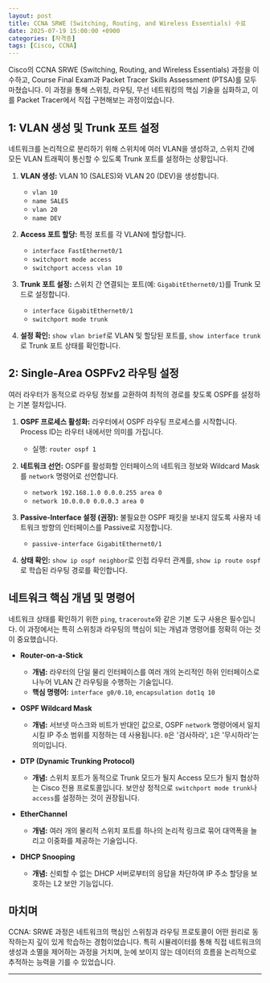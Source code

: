 ```yaml
---
layout: post
title: CCNA SRWE (Switching, Routing, and Wireless Essentials) 수료
date: 2025-07-19 15:00:00 +0900
categories: [자격증]
tags: [Cisco, CCNA]
---
```

Cisco의 CCNA SRWE (Switching, Routing, and Wireless Essentials) 과정을 이수하고, Course Final Exam과 Packet Tracer Skills Assessment (PTSA)를 모두 마쳤습니다. 이 과정을 통해 스위칭, 라우팅, 무선 네트워킹의 핵심 기술을 심화하고, 이를 Packet Tracer에서 직접 구현해보는 과정이었습니다.

## 1: VLAN 생성 및 Trunk 포트 설정

네트워크를 논리적으로 분리하기 위해 스위치에 여러 VLAN을 생성하고, 스위치 간에 모든 VLAN 트래픽이 통신할 수 있도록 Trunk 포트를 설정하는 상황입니다.

1.  **VLAN 생성:** VLAN 10 (SALES)와 VLAN 20 (DEV)을 생성합니다.
    *   `vlan 10`
    *   `name SALES`
    *   `vlan 20`
    *   `name DEV`

2.  **Access 포트 할당:** 특정 포트를 각 VLAN에 할당합니다.
    *   `interface FastEthernet0/1`
    *   `switchport mode access`
    *   `switchport access vlan 10`

3.  **Trunk 포트 설정:** 스위치 간 연결되는 포트(예: `GigabitEthernet0/1`)를 Trunk 모드로 설정합니다.
    *   `interface GigabitEthernet0/1`
    *   `switchport mode trunk`

4.  **설정 확인:** `show vlan brief`로 VLAN 및 할당된 포트를, `show interface trunk`로 Trunk 포트 상태를 확인합니다.

## 2: Single-Area OSPFv2 라우팅 설정

여러 라우터가 동적으로 라우팅 정보를 교환하여 최적의 경로를 찾도록 OSPF를 설정하는 기본 절차입니다.

1.  **OSPF 프로세스 활성화:** 라우터에서 OSPF 라우팅 프로세스를 시작합니다. Process ID는 라우터 내에서만 의미를 가집니다.
    *   실행: `router ospf 1`

2.  **네트워크 선언:** OSPF를 활성화할 인터페이스의 네트워크 정보와 Wildcard Mask를 `network` 명령어로 선언합니다.
    *   `network 192.168.1.0 0.0.0.255 area 0`
    *   `network 10.0.0.0 0.0.0.3 area 0`

3.  **Passive-Interface 설정 (권장):** 불필요한 OSPF 패킷을 보내지 않도록 사용자 네트워크 방향의 인터페이스를 Passive로 지정합니다.
    *   `passive-interface GigabitEthernet0/1`

4.  **상태 확인:** `show ip ospf neighbor`로 인접 라우터 관계를, `show ip route ospf`로 학습된 라우팅 경로를 확인합니다.

## 네트워크 핵심 개념 및 명령어

네트워크 상태를 확인하기 위한 `ping`, `traceroute`와 같은 기본 도구 사용은 필수입니다. 이 과정에서는 특히 스위칭과 라우팅의 핵심이 되는 개념과 명령어를 정확히 아는 것이 중요했습니다.

*   **Router-on-a-Stick**
    *   **개념:** 라우터의 단일 물리 인터페이스를 여러 개의 논리적인 하위 인터페이스로 나누어 VLAN 간 라우팅을 수행하는 기술입니다.
    *   **핵심 명령어:** `interface g0/0.10`, `encapsulation dot1q 10`

*   **OSPF Wildcard Mask**
    *   **개념:** 서브넷 마스크와 비트가 반대인 값으로, OSPF `network` 명령어에서 일치시킬 IP 주소 범위를 지정하는 데 사용됩니다. `0`은 '검사하라', `1`은 '무시하라'는 의미입니다.

*   **DTP (Dynamic Trunking Protocol)**
    *   **개념:** 스위치 포트가 동적으로 Trunk 모드가 될지 Access 모드가 될지 협상하는 Cisco 전용 프로토콜입니다. 보안상 정적으로 `switchport mode trunk`나 `access`를 설정하는 것이 권장됩니다.

*   **EtherChannel**
    *   **개념:** 여러 개의 물리적 스위치 포트를 하나의 논리적 링크로 묶어 대역폭을 늘리고 이중화를 제공하는 기술입니다.

*   **DHCP Snooping**
    *   **개념:** 신뢰할 수 없는 DHCP 서버로부터의 응답을 차단하여 IP 주소 할당을 보호하는 L2 보안 기능입니다.

## 마치며

CCNA: SRWE 과정은 네트워크의 핵심인 스위칭과 라우팅 프로토콜이 어떤 원리로 동작하는지 깊이 있게 학습하는 경험이었습니다. 특히 시뮬레이터를 통해 직접 네트워크의 생성과 소멸을 제어하는 과정을 거치며, 눈에 보이지 않는 데이터의 흐름을 논리적으로 추적하는 능력을 기를 수 있었습니다.


<hr class="short-rule">


